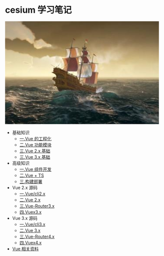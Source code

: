 # cesium 学习笔记

![一.Vue 的工程化](./src/.vuepress/public/home.png)

- 基础知识
  - [一.Vue 的工程化](https://zhoubichuan.github.io/web-browser/base/engine/1.index.html)
  - [二.Vue 功能模块](https://zhoubichuan.github.io/web-browser/base/project/1.index.html)
  - [三.Vue 2.x 基础](https://zhoubichuan.github.io/web-browser/base/vue2.x/1.index.html)
  - [三.Vue 3.x 基础](https://zhoubichuan.github.io/web-browser/base/vue3.x/1.index.html)
- 高级知识
  - [一.Vue 组件开发](https://zhoubichuan.github.io/web-browser/senior/component/1.index.html)
  - [二.Vue + TS](https://zhoubichuan.github.io/web-browser/senior/typescript/1.index.html)
  - [三.构建部署](https://zhoubichuan.github.io/web-browser/senior/deploy/1.index.html)
- Vue 2.x 源码
  - [一.Vue/cli2.x](https://zhoubichuan.github.io/web-browser/source/vue-cli2.x/1.index.html)
  - [二.Vue 2.x](https://zhoubichuan.github.io/web-browser/source/vue2.x/1.index.html)
  - [三.Vue-Router3.x](https://zhoubichuan.github.io/web-browser/source/vue-router3.x/1.index.html)
  - [四.Vuex3.x](https://zhoubichuan.github.io/web-browser/source/vuex3.x/1.index.html)
- Vue 3.x 源码
  - [一.Vue/cli3.x](https://zhoubichuan.github.io/web-browser/source/vue-cli3.x/1.index.html)
  - [二.Vue 3.x](https://zhoubichuan.github.io/web-browser/source/vue3.x/1.index.html)
  - [三.Vue-Router4.x](https://zhoubichuan.github.io/web-browser/source/vue-router4.x/1.index.html)
  - [四.Vuex4.x](https://zhoubichuan.github.io/web-browser/source/vuex4.x/1.index.html)
- [Vue 相关资料](https://zhoubichuan.github.io/web-browser/source/vuex4.x/1.index.html)
